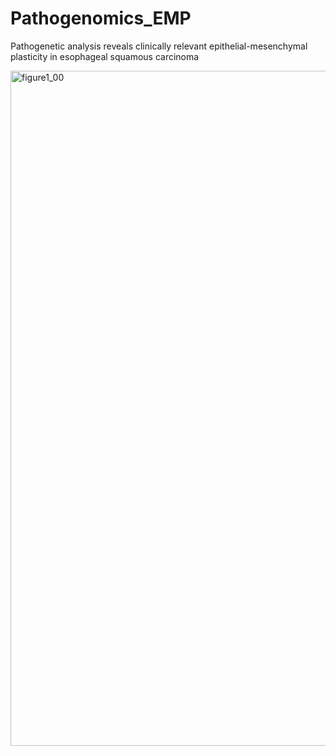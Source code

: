 # Pathogenomics_EMP
Pathogenetic analysis reveals clinically relevant epithelial-mesenchymal plasticity in esophageal squamous carcinoma

<img width="720" height="1080" alt="figure1_00" src="https://github.com/user-attachments/assets/e9e8c6dd-1b7b-43d1-bf54-4bbc62779aa8" />
